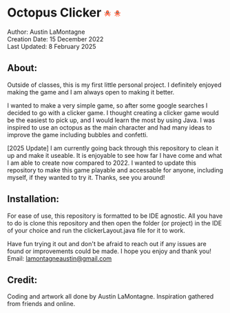 # Octopus Clicker ![alt text](https://github.com/lamontagneaustin/first-game/blob/main/src/images/octopus1.png) ![alt text](https://github.com/lamontagneaustin/first-game/blob/main/src/images/octopus2.png)

Author: Austin LaMontagne <br />
Creation Date: 15 December 2022 <br />
Last Updated: 8 February 2025 <br />

## About:
Outside of classes, this is my first little personal project. I definitely enjoyed making the game and I am always open to making it better.

I wanted to make a very simple game, so after some google searches I decided to go with a clicker game. I thought creating a clicker game would be the easiest to pick up, and I would learn the most by using Java. I was inspired to use an octopus as the main character and had many ideas to improve the game including bubbles and confetti.

[2025 Update] I am currently going back through this repository to clean it up and make it useable. It is enjoyable to see how far I have come and what I am able to create now compared to 2022. I wanted to update this repository to make this game playable and accessable for anyone, including myself, if they wanted to try it. Thanks, see you around!

## Installation:
For ease of use, this repository is formatted to be IDE agnostic. All you have to do is clone this repository and then open the folder (or project) in the IDE of your choice and run the clickerLayout.java file for it to work. 

Have fun trying it out and don't be afraid to reach out if any issues are found or improvements could be made. I hope you enjoy and thank you! Email: lamontagneaustin@gmail.com

## Credit:
Coding and artwork all done by Austin LaMontagne. Inspiration gathered from friends and online.
